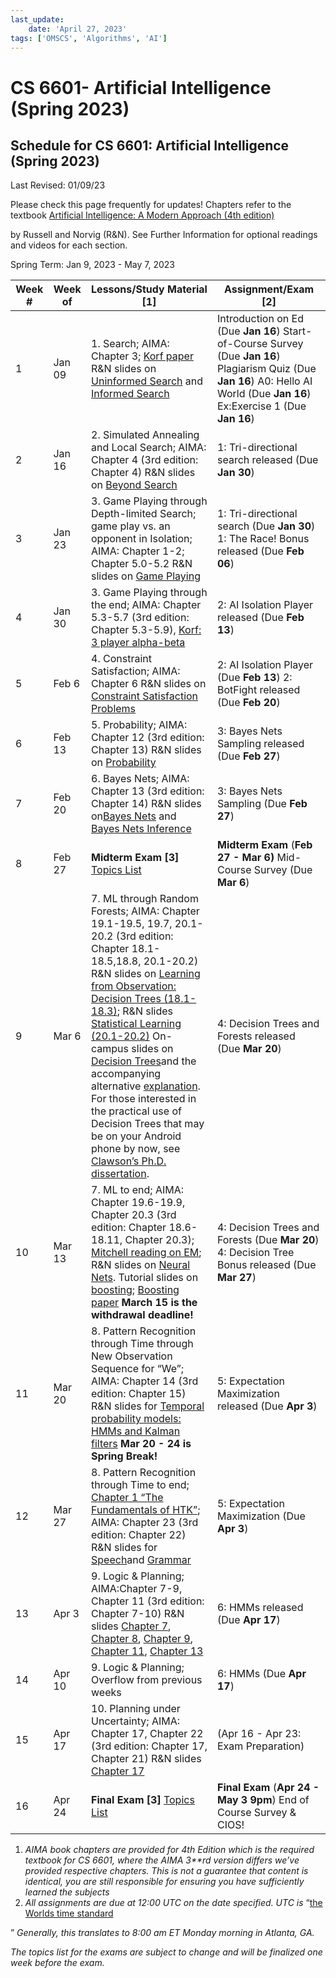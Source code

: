 ```yaml
---
last_update:
    date: 'April 27, 2023'
tags: ['OMSCS', 'Algorithms', 'AI']
---
```


# CS 6601- Artificial Intelligence (Spring 2023)

## Schedule for CS 6601: Artificial Intelligence (Spring 2023)

Last Revised: 01/09/23

Please check this page frequently for updates! Chapters refer to the textbook [Artificial Intelligence: A Modern Approach (4th edition)](https://www.pearson.com/us/higher-education/program/Russell-Artificial-Intelligence-A-Modern-Approach-4th-Edition/PGM1263338.html)

[](https://www.pearson.com/us/higher-education/program/Russell-Artificial-Intelligence-A-Modern-Approach-4th-Edition/PGM1263338.html) by Russell and Norvig (R&N). See Further Information for optional readings and videos for each section.

Spring Term: Jan 9, 2023 - May 7, 2023

| **Week #** | **Week of** | **Lessons/Study Material [1]**                               | **Assignment/Exam [2]**                                      |
| ---------- | ----------- | ------------------------------------------------------------ | ------------------------------------------------------------ |
| 1          | Jan 09      | 1. Search; AIMA: Chapter 3; [Korf paper](https://www.cs.princeton.edu/courses/archive/fall06/cos402/papers/korfrubik.pdf) R&N slides on [Uninformed Search](http://www.cc.gatech.edu/~thad/6601-gradAI-fall2015/chapter03-clean.pdf) and [Informed Search](http://www.cc.gatech.edu/~thad/6601-gradAI-fall2015/chapter04a.pdf) | Introduction on Ed (Due **Jan 16**) Start-of-Course Survey (Due **Jan 16**) Plagiarism Quiz (Due **Jan 16**) A0: Hello AI World (Due **Jan 16**) Ex:Exercise 1 (Due **Jan 16**) |
| 2          | Jan 16      | 2. Simulated Annealing and Local Search; AIMA: Chapter 4 (3rd edition: Chapter 4) R&N slides on [Beyond Search](http://www.cc.gatech.edu/~thad/6601-gradAI-fall2015/chapter04b.pdf) | 1: Tri-directional search released (Due **Jan 30**)          |
| 3          | Jan 23      | 3. Game Playing through Depth-limited Search; game play vs. an opponent in Isolation; AIMA: Chapter 1-2; Chapter 5.0-5.2 R&N slides on [Game Playing](http://www.cc.gatech.edu/~thad/6601-gradAI-fall2015/chapter06.pdf) | 1: Tri-directional search (Due **Jan 30**) 1: The Race! Bonus released (Due **Feb 06**) |
| 4          | Jan 30      | 3. Game Playing through the end; AIMA: Chapter 5.3-5.7 (3rd edition: Chapter 5.3-5.9), [Korf: 3 player alpha-beta](http://www.cc.gatech.edu/~thad/6601-gradAI-fall2015/Korf_Multi-player-Alpha-beta-Pruning.pdf) | 2: AI Isolation Player released (Due **Feb 13**)             |
| 5          | Feb 6       | 4. Constraint Satisfaction; AIMA: Chapter 6 R&N slides on [Constraint Satisfaction Problems](http://www.cc.gatech.edu/~thad/6601-gradAI-fall2015/chapter05.pdf) | 2: AI Isolation Player (Due **Feb 13**) 2: BotFight released (Due **Feb 20**) |
| 6          | Feb 13      | 5. Probability; AIMA: Chapter 12 (3rd edition: Chapter 13) R&N slides on [Probability](http://www.cc.gatech.edu/~thad/6601-gradAI-fall2015/chapter13.pdf) | 3: Bayes Nets Sampling released (Due **Feb 27**)             |
| 7          | Feb 20      | 6. Bayes Nets; AIMA: Chapter 13 (3rd edition: Chapter 14) R&N slides on[Bayes Nets](http://www.cc.gatech.edu/~thad/6601-gradAI-fall2015/chapter14a.pdf) and [Bayes Nets Inference](http://www.cc.gatech.edu/~thad/6601-gradAI-fall2015/chapter14b.pdf) | 3: Bayes Nets Sampling (Due **Feb 27**)                      |
| 8          | Feb 27      | **Midterm Exam [3]** [Topics List](https://docs.google.com/document/d/1aOX3w4jTawUeV4RKj8zQcNRz_cW2qRH5vAV4HA2N_4Q/pub) | **Midterm Exam** (**Feb 27 - Mar 6)** Mid-Course Survey (Due **Mar 6**) |
| 9          | Mar 6       | 7. ML through Random Forests; AIMA: Chapter 19.1-19.5, 19.7, 20.1-20.2 (3rd edition: Chapter 18.1-18.5,18.8, 20.1-20.2) R&N slides on [Learning from Observation: Decision Trees (18.1-18.3)](http://www.cc.gatech.edu/~thad/6601-gradAI-fall2015/chapter18.pdf); R&N slides [Statistical Learning (20.1-20.2)](http://www.cc.gatech.edu/~thad/6601-gradAI-fall2015/chapter20a.pdf) On-campus slides on [Decision Trees](http://www.cc.gatech.edu/~thad/6601-gradAI-fall2015/decision-trees.pdf)and the accompanying alternative [explanation](http://www.cc.gatech.edu/~thad/6601-gradAI-fall2015/mitchell-decision-trees-goes-with-kohlsdorf-slides.pdf). For those interested in the practical use of Decision Trees that may be on your Android phone by now, see [Clawson’s Ph.D. dissertation](http://www.cc.gatech.edu/~thad/6601-gradAI-fall2015/clawson-thesis.pdf). | 4: Decision Trees and Forests released (Due **Mar 20**)      |
| 10         | Mar 13      | 7. ML to end; AIMA: Chapter 19.6-19.9, Chapter 20.3 (3rd edition: Chapter 18.6-18.11, Chapter 20.3); [Mitchell reading on EM](http://www.cc.gatech.edu/~thad/6601-gradAI-fall2015/em.pdf); R&N slides on [Neural Nets](http://www.cc.gatech.edu/~thad/6601-gradAI-fall2015/chapter20b.pdf). Tutorial slides on [boosting](http://www.cc.gatech.edu/~thad/6601-gradAI-fall2015/boosting.pdf); [Boosting paper](http://www.cc.gatech.edu/~thad/6601-gradAI-fall2015/boost-tut-ppr.pdf) **March 15 is the withdrawal deadline!** | 4: Decision Trees and Forests (Due **Mar 20**) 4: Decision Tree Bonus released (Due **Mar 27**) |
| 11         | Mar 20      | 8. Pattern Recognition through Time through New Observation Sequence for “We”; AIMA: Chapter 14 (3rd edition: Chapter 15) R&N slides for [Temporal probability models: HMMs and Kalman filters](http://www.cc.gatech.edu/~thad/6601-gradAI-fall2015/chapter15a.pdf) **Mar 20 - 24 is Spring Break!** | 5: Expectation Maximization released (Due **Apr 3**)         |
| 12         | Mar 27      | 8. Pattern Recognition through Time to end; [Chapter 1 “The Fundamentals of HTK”](http://speech.ee.ntu.edu.tw/homework/DSP_HW2-1/htkbook.pdf); AIMA: Chapter 23 (3rd edition: Chapter 22) R&N slides for [Speech](http://www.cc.gatech.edu/~thad/6601-gradAI-fall2015/chapter15b.pdf)and [Grammar](http://www.cc.gatech.edu/~thad/6601-gradAI-fall2015/chapter22.pdf) | 5: Expectation Maximization (Due **Apr 3**)                  |
| 13         | Apr 3       | 9. Logic & Planning; AIMA:Chapter 7-9, Chapter 11 (3rd edition: Chapter 7-10) R&N slides  [Chapter 7](http://www.cc.gatech.edu/~thad/6601-gradAI-fall2015/18-logic/chapter07.pdf), [Chapter 8](http://www.cc.gatech.edu/~thad/6601-gradAI-fall2015/19-planning/chapter08.pdf), [Chapter 9](http://www.cc.gatech.edu/~thad/6601-gradAI-fall2015/19-planning/chapter09.pdf), [Chapter 11](http://www.cc.gatech.edu/~thad/6601-gradAI-fall2015/19-planning/chapter11.pdf), [Chapter 13](https://www.cc.gatech.edu/~thad/6601-gradAI-fall2015/19-planning/chapter13.pdf) | 6: HMMs released (Due **Apr 17**)                            |
| 14         | Apr 10      | 9. Logic & Planning; Overflow from previous weeks            | 6: HMMs (Due **Apr 17**)                                     |
| 15         | Apr 17      | 10. Planning under Uncertainty; AIMA: Chapter 17, Chapter 22 (3rd edition: Chapter 17, Chapter 21) R&N slides [Chapter 17](http://www.cc.gatech.edu/~thad/6601-gradAI-fall2015/chapter17.pdf) | (Apr 16 - Apr 23: Exam Preparation)                          |
| 16         | Apr 24      | **Final Exam [3]** [Topics List](https://docs.google.com/document/d/1BkFYxRrq0XXsarHe8JeBou03kHuWp6d_kWCQgjGezdU/pub) | **Final Exam** (**Apr 24 - May 3 9pm**) End of Course Survey & CIOS! |

1. *AIMA book chapters are provided for 4th Edition* *which is the required textbook for CS 6601, where the AIMA 3**rd* *version differs we’ve provided respective chapters. This is not a  guarantee that content is identical, you are still responsible for  ensuring you have sufficiently learned the subjects*
2. *All assignments are due at 12:00 UTC on the date specified. UTC is* “[the Worlds time standard](https://www.timeanddate.com/time/aboututc.html)

[](https://www.timeanddate.com/time/aboututc.html)” *Generally, this translates to 8:00 am ET Monday morning in Atlanta, GA.*

*The topics list for the exams are subject to change and will be finalized one week before the exam.*
